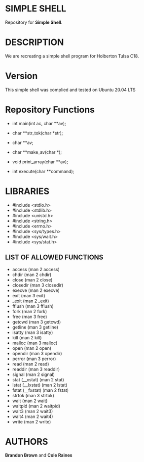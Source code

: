 # SIMPLE SHELL

Repository for  **Simple Shell**. 


# DESCRIPTION 

We are recreating a simple shell program for Holberton Tulsa C18.
# Version
This simple shell was complied and tested on Ubuntu 20.04 LTS

# Repository Functions

 - int main(int ac, char **av);

- char **str_tok(char *str);

- char **av;

- char **make_av(char *);

- void print_array(char **av);

- int execute(char **command);

# LIBRARIES 

 

 - #include <stdio.h>
 - #include <stdlib.h>
 - #include <unistd.h>
 - #include <string.h>
 - #include <errno.h>
 - #include <sys/types.h>
 - #include <sys/wait.h>
 - #include <sys/stat.h>

## LIST OF ALLOWED FUNCTIONS

 -  access (man 2 access)
-   chdir (man 2 chdir)
-   close (man 2 close)
-   closedir (man 3 closedir)
-   execve (man 2 execve)
-   exit (man 3 exit)
-   _exit (man 2 _exit)
-   fflush (man 3 fflush)
-   fork (man 2 fork)
-   free (man 3 free)
-   getcwd (man 3 getcwd)
-   getline (man 3 getline)
-   isatty (man 3 isatty)
-   kill (man 2 kill)
-   malloc (man 3 malloc)
-   open (man 2 open)
-   opendir (man 3 opendir)
-   perror (man 3 perror)
-   read (man 2 read)
-   readdir (man 3 readdir)
-   signal (man 2 signal)
-   stat (__xstat) (man 2 stat)
-   lstat (__lxstat) (man 2 lstat)
-   fstat (__fxstat) (man 2 fstat)
-   strtok (man 3 strtok)
-   wait (man 2 wait)
-   waitpid (man 2 waitpid)
-   wait3 (man 2 wait3)
-   wait4 (man 2 wait4)
-   write (man 2 write)

# AUTHORS

**Brandon Brown** and **Cole Raines** 



